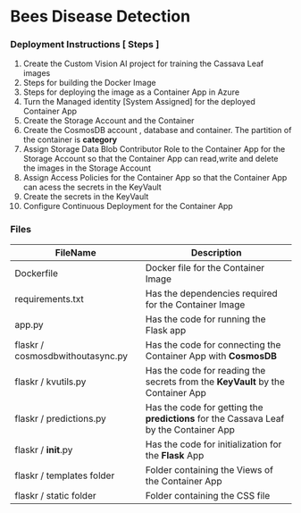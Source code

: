 # Bees Disease Detection         

### Deployment Instructions [ Steps ]     
1.  Create the Custom Vision AI project for training the Cassava Leaf images            
2.  Steps for building the Docker Image       
3.  Steps for deploying the image as a Container App in Azure        
4.  Turn the Managed identity [System Assigned] for the deployed Container App        
5.  Create the Storage Account and the Container            
6.  Create the CosmosDB account , database and container. The partition of the container is **category**         
7. Assign Storage Data Blob Contributor Role to the Container App  for the Storage Account so that the Container App can read,write and delete the images in the Storage Account   
8. Assign Access Policies for the Container App so that the Container App can acess the secrets in the KeyVault      
9. Create the secrets in the KeyVault        
10. Configure Continuous Deployment for the Container App         

### Files     


|  FileName  |  Description |
|---|---|
| Dockerfile |   Docker file for the Container Image        |       
| requirements.txt |   Has the dependencies required for the Container Image        |        
|  app.py | Has the code for running the Flask app |    
| flaskr / cosmosdbwithoutasync.py |   Has the code for connecting the Container App with **CosmosDB**        |        
|  flaskr / kvutils.py | Has the code for reading the secrets from the **KeyVault** by the Container App   |          
|  flaskr / predictions.py | Has the code for getting the **predictions** for the Cassava Leaf by the Container App   |      
|  flaskr / __init__.py | Has the code for initialization for the **Flask** App |      
|  flaskr / templates folder | Folder containing the Views of the Container App   |        
|  flaskr / static folder | Folder containing the CSS file   |     


